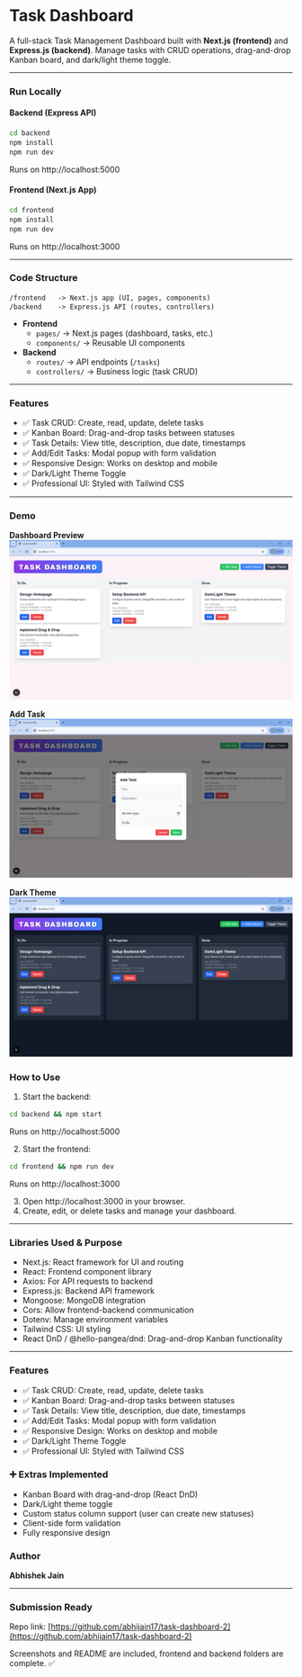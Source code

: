 # Task Dashboard

A full-stack Task Management Dashboard built with **Next.js (frontend)** and **Express.js (backend)**. Manage tasks with CRUD operations, drag-and-drop Kanban board, and dark/light theme toggle.

---

### Run Locally

#### Backend (Express API)
```bash
cd backend
npm install
npm run dev
```
Runs on http://localhost:5000

#### Frontend (Next.js App)
```bash
cd frontend
npm install
npm run dev
```
Runs on http://localhost:3000

---

### Code Structure

```
/frontend   -> Next.js app (UI, pages, components)
/backend    -> Express.js API (routes, controllers)
```

- **Frontend**
  - `pages/` → Next.js pages (dashboard, tasks, etc.)
  - `components/` → Reusable UI components
- **Backend**
  - `routes/` → API endpoints (`/tasks`)
  - `controllers/` → Business logic (task CRUD)

---

### Features

- ✅ Task CRUD: Create, read, update, delete tasks  
- ✅ Kanban Board: Drag-and-drop tasks between statuses  
- ✅ Task Details: View title, description, due date, timestamps  
- ✅ Add/Edit Tasks: Modal popup with form validation  
- ✅ Responsive Design: Works on desktop and mobile  
- ✅ Dark/Light Theme Toggle  
- ✅ Professional UI: Styled with Tailwind CSS  

---

### Demo

**Dashboard Preview**  
![Dashboard](./screenshots/dashboard.png)  

**Add Task**  
![Add Task](./screenshots/add-task.png)  

**Dark Theme**  
![Dark Theme](./screenshots/dark-theme.png)  


### How to Use

1. Start the backend:  
```bash
cd backend && npm start
```
Runs on http://localhost:5000

2. Start the frontend:  
```bash
cd frontend && npm run dev
```
Runs on http://localhost:3000

3. Open http://localhost:3000 in your browser.  
4. Create, edit, or delete tasks and manage your dashboard.

---

### Libraries Used & Purpose

- Next.js: React framework for UI and routing  
- React: Frontend component library  
- Axios: For API requests to backend  
- Express.js: Backend API framework  
- Mongoose: MongoDB integration  
- Cors: Allow frontend-backend communication  
- Dotenv: Manage environment variables  
- Tailwind CSS: UI styling  
- React DnD / @hello-pangea/dnd: Drag-and-drop Kanban functionality  

---

### Features

- ✅ Task CRUD: Create, read, update, delete tasks  
- ✅ Kanban Board: Drag-and-drop tasks between statuses  
- ✅ Task Details: View title, description, due date, timestamps  
- ✅ Add/Edit Tasks: Modal popup with form validation  
- ✅ Responsive Design: Works on desktop and mobile  
- ✅ Dark/Light Theme Toggle  
- ✅ Professional UI: Styled with Tailwind CSS  

### ➕ Extras Implemented

- Kanban Board with drag-and-drop (React DnD)  
- Dark/Light theme toggle  
- Custom status column support (user can create new statuses)  
- Client-side form validation  
- Fully responsive design


### Author

**Abhishek Jain**

---

### Submission Ready

Repo link: [https://github.com/abhijain17/task-dashboard-2](https://github.com/abhijain17/task-dashboard-2)  

Screenshots and README are included, frontend and backend folders are complete. ✅
